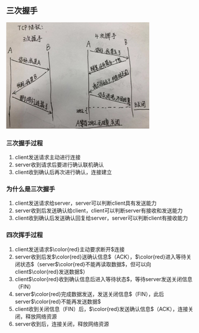 ## 三次握手
![](./图片/三次握手四次挥手.png)


### 三次握手过程
1. client发送请求主动进行连接
2. server收到请求后要进行确认联机确认
3. client收到确认后再次进行确认，连接建立

### 为什么是三次握手
1. client发送请求给server，server可以判断client具有发送能力
2. server收到后发送确认给client，client可以判断server有接收和发送能力
3. client收到确认后发送确认回复给server，server可以判断client有接收能力

### 四次挥手过程
1. client发送请求$\color{red}主动要求断开$连接
2. server收到后发$\color{red}送确认信息$（ACK），$\color{red}进入等待关闭状态$（server$\color{red}不能再读取数据$，但可以向client$\color{red}发送数据$）
3. client$\color{red}收到确认信息后进入等待状态$，等待server发送关闭信息（FIN）
4. server$\color{red}完成数据发送，发送关闭信息$（FIN），此后server$\color{red}不能再发送数据$
5. client收到关闭信息（FIN）后，$\color{red}发送确认信息$（ACK），连接关闭，释放网络资源
6. server收到后，连接关闭，释放网络资源
